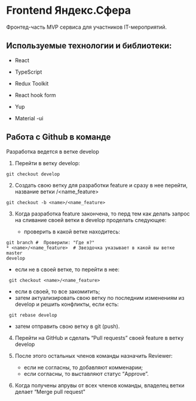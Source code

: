 
# Frontend Яндекс.Сфера

Фронтед-часть MVP сервиса для участников IT-мероприятий.

## Используемые технологии и библиотеки:

- React

- TypeScript

- Redux Toolkit

- React hook form

- Yup

- Material -ui

## Работа с Github в команде

Разработка ведется в ветке develop

1. Перейти в ветку develop:

```
git checkout develop
```

2. Создать свою ветку для разработки feature и сразу в нее перейти, название ветки <name>/<name_feature>

```
git checkout -b <name>/<name_feature>
```

3. Когда разработка feature закончена, то перд тем как делать запрос на сливание своей ветки в develop проделать следующее:

   - проверить в какой ветке находитесь:

```
git branch #  Проверили: "Где я?"
* <name>/<name_feature>  # Звездочка указывает в какой вы ветке
master
develop
```

- если не в своей ветке, то перейти в нее:

```
 git checkout <name>/<name_feature>
```

- если в своей, то все закомитить;
- затем актуализировать свою ветку по последним изменениям из develop и решить конфликты, если есть:

```
 git rebase develop
```

- затем отправить свою ветку в git (push).

4. Перейти на GitHub и сделать “Pull requests” своей feature в ветку develop

5. После этого остальных членов команды назначить Reviewer:

   - если не согласны, то добавляют комменарии;
   - если согласны, то выставляют статус “Approve”.

6. Когда получены апрувы от всех членов команды, владелец ветки делает “Merge pull request"
